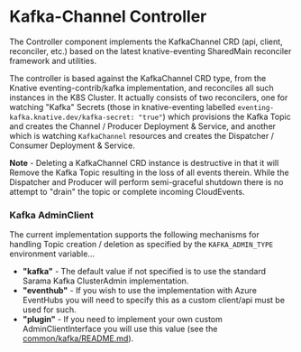 # Kafka-Channel Controller

The Controller component implements the KafkaChannel CRD (api, client, reconciler,
etc.) based on the latest knative-eventing SharedMain reconciler framework and
utilities.

The controller is based against the KafkaChannel CRD type, from the Knative
eventing-contrib/kafka implementation, and reconciles all such instances in the
K8S Cluster.  It actually consists of two reconcilers, one for watching
"Kafka" Secrets (those in knative-eventing labelled
`eventing-kafka.knative.dev/kafka-secret: "true"`) which provisions the Kafka
Topic and creates the Channel / Producer Deployment & Service, and another which
is watching `KafkaChannel` resources and creates the Dispatcher / Consumer
Deployment & Service.

**Note** - Deleting a KafkaChannel CRD instance is destructive in that it will
Remove the Kafka Topic resulting in the loss of all events therein.  While the
Dispatcher and Producer will perform semi-graceful shutdown there is no attempt
to "drain" the topic or complete incoming CloudEvents.

### Kafka AdminClient
The current implementation supports the following mechanisms for handling Topic
creation / deletion as specified by the `KAFKA_ADMIN_TYPE` environment variable...
- **"kafka"** - The default value if not specified is to use the standard Sarama Kafka
ClusterAdmin implementation.
- **"eventhub"** - If you wish to use the implementation with Azure EventHubs you
will need to specify this as a custom client/api must be used for such.
- **"plugin"** - If you need to implement your own custom AdminClientInterface you
will use this value (see the [common/kafka/README.md](../common/kafka/README.md)).
